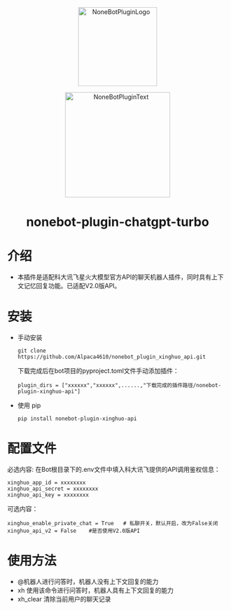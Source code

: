 <div align="center">
  <a href="https://v2.nonebot.dev/store"><img src="https://github.com/A-kirami/nonebot-plugin-template/blob/resources/nbp_logo.png" width="180" height="180" alt="NoneBotPluginLogo"></a>
  <br>
  <p><img src="https://github.com/A-kirami/nonebot-plugin-template/blob/resources/NoneBotPlugin.svg" width="240" alt="NoneBotPluginText"></p>
</div>

<div align="center">

# nonebot-plugin-chatgpt-turbo
</div>

# 介绍
- 本插件是适配科大讯飞星火大模型官方API的聊天机器人插件，同时具有上下文记忆回复功能。已适配V2.0版API。
# 安装

* 手动安装
  ```
  git clone https://github.com/Alpaca4610/nonebot_plugin_xinghuo_api.git
  ```

  下载完成后在bot项目的pyproject.toml文件手动添加插件：

  ```
  plugin_dirs = ["xxxxxx","xxxxxx",......,"下载完成的插件路径/nonebot-plugin-xinghuo-api"]
  ```
* 使用 pip
  ```
  pip install nonebot-plugin-xinghuo-api
  ```

# 配置文件

必选内容: 在Bot根目录下的.env文件中填入科大讯飞提供的API调用鉴权信息：

```
xinghuo_app_id = xxxxxxxx
xinghuo_api_secret = xxxxxxxx
xinghuo_api_key = xxxxxxxx
```

可选内容：
```
xinghuo_enable_private_chat = True   # 私聊开关，默认开启，改为False关闭
xinghuo_api_v2 = False    #是否使用V2.0版API
```


# 使用方法

- @机器人进行问答时，机器人没有上下文回复的能力
- xh 使用该命令进行问答时，机器人具有上下文回复的能力
- xh_clear 清除当前用户的聊天记录
